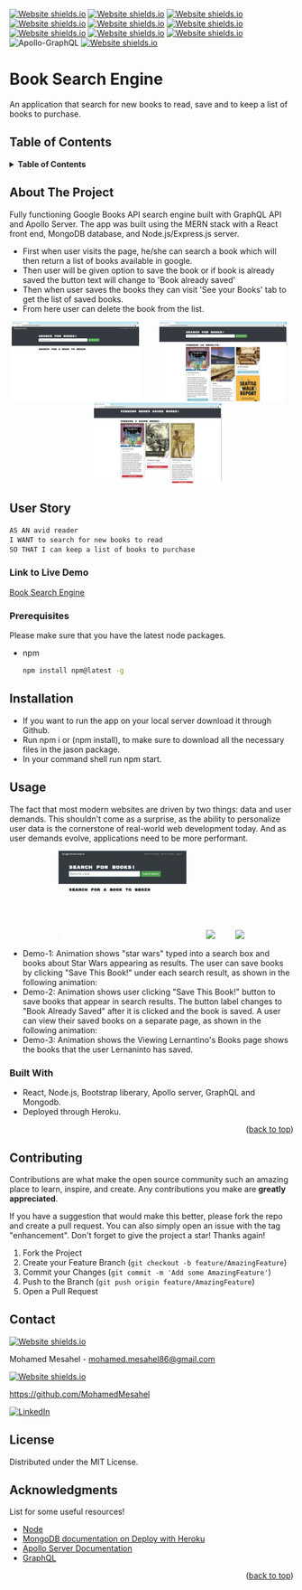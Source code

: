 <div id="top"></div>

<!-- Badges -->
[![Website shields.io](https://img.shields.io/badge/React-20232A?style=for-the-badge&logo=react&logoColor=61DAFB)](http://shields.io/)
[![Website shields.io](https://img.shields.io/badge/Bootstrap-563D7C?style=for-the-badge&logo=bootstrap&logoColor=white)](http://shields.io/)
[![Website shields.io](https://img.shields.io/badge/MongoDB-4EA94B?style=for-the-badge&logo=mongodb&logoColor=white)](http://shields.io/)
[![Website shields.io](https://badges.aleen42.com/src/javascript.svg)](http://shields.io/)
[![Website shields.io](https://img.shields.io/badge/LICENSE-MIT-green)](http://shields.io/)
[![Website shields.io](https://badges.aleen42.com/src/node.svg)](http://shields.io/)
[![Website shields.io](https://badges.aleen42.com/src/npm.svg)](http://shields.io/)
[![Website shields.io](https://img.shields.io/badge/Express.js-000000?style=for-the-badge&logo=express&logoColor=white)](http://shields.io/)
[![Website shields.io](https://img.shields.io/badge/Heroku-430098?style=for-the-badge&logo=heroku&logoColor=white)](http://shields.io/)
![Apollo-GraphQL](https://img.shields.io/badge/-ApolloGraphQL-311C87?style=for-the-badge&logo=apollo-graphql)
[![Website shields.io](https://img.shields.io/badge/GraphQl-E10098?style=for-the-badge&logo=graphql&logoColor=white)](http://shields.io/)

# Book Search Engine
An application that search for new books to read, save and to keep a list of books to purchase.

## Table of Contents
<!-- TABLE OF CONTENTS -->
<details>
  <summary><strong>Table of Contents</strong></summary>
  <ol>
    <li>
      <a href="#about-the-project">About The Project</a>
      <ul>
        <li><a href="#built-with">Built With</a></li>
      </ul>
    </li>
    <li><a href="#user-story">User Story</a></li>
    <li><a href="#link-to-live-demo">Link to Live Demo</a></li>
    <li><a href="#usage">Usage</a></li>
    <li><a href="#prerequisites">Prerequisites</a></li>
    <li><a href="#installation">Installation</a></li>
    <li><a href="#contributing">Contributing</a></li>
    <li><a href="#license">License</a></li>
    <li><a href="#contact">Contact</a></li>
    <li><a href="#acknowledgments">Acknowledgments</a></li>
  </ol>
</details>

## About The Project 
Fully functioning Google Books API search engine built with GraphQL API and Apollo Server. The app was built using the MERN stack with a React front end, MongoDB database, and Node.js/Express.js server.
- First when user visits the page, he/she can search a book which will then return a list of books available in google.
- Then user will be given option to save the book or if book is already saved the button text will change to 'Book already saved'
- Then when user saves the books they can visit 'See your Books' tab to get the list of saved books.
- From here user can delete the book from the list.

<p align="center">
  <img  src="./client/public/assets/main.png" width="45%"> 
&nbsp; &nbsp; &nbsp; &nbsp;
  <img  src="./client/public/assets/saved.png" width="45%">
&nbsp; &nbsp; &nbsp; &nbsp;
  <img  src="./client/public/assets/delete.png" width="45%">

</p>

## User Story

```md
AS AN avid reader
I WANT to search for new books to read
SO THAT I can keep a list of books to purchase
```
### Link to Live Demo
[Book Search Engine](https://book-search-enginem.herokuapp.com/)

### Prerequisites

Please make sure that you have the latest node packages.
* npm
  ```sh
  npm install npm@latest -g
  ```

## Installation
- If you want to run the app on your local server download it through Github.
- Run npm i or (npm install), to make sure to download all the necessary files in the jason package.
- In your command shell run npm start.

## Usage 
The fact that most modern websites are driven by two things: data and user demands. This shouldn't come as a surprise, as the ability to personalize user data is the cornerstone of real-world web development today. And as user demands evolve, applications need to be more performant.

<p align="center">
  <img  src="./client/public/assets/demo1.gif" width="45%"> 
&nbsp; &nbsp; &nbsp; &nbsp;
  <img  src="./client/public/assets/demo2.gif" width="45%">
&nbsp; &nbsp; &nbsp; &nbsp;
  <img  src="./client/public/assets/demo3.gif" width="45%">
</p>

* Demo-1: Animation shows "star wars" typed into a search box and books about Star Wars appearing as results.
The user can save books by clicking "Save This Book!" under each search result, as shown in the following animation:
* Demo-2: Animation shows user clicking "Save This Book!" button to save books that appear in search results. The button label changes to "Book Already Saved" after it is clicked and the book is saved.
A user can view their saved books on a separate page, as shown in the following animation:
* Demo-3: Animation shows the Viewing Lernantino's Books page shows the books that the user Lernaninto has saved.

### Built With

* React, Node.js, Bootstrap liberary, Apollo server, GraphQL and Mongodb.
* Deployed through Heroku.
<p align="right">(<a href="#top">back to top</a>)</p>

## Contributing

Contributions are what make the open source community such an amazing place to learn, inspire, and create. Any contributions you make are **greatly appreciated**.

If you have a suggestion that would make this better, please fork the repo and create a pull request. You can also simply open an issue with the tag "enhancement".
Don't forget to give the project a star! Thanks again!

1. Fork the Project
2. Create your Feature Branch (`git checkout -b feature/AmazingFeature`)
3. Commit your Changes (`git commit -m 'Add some AmazingFeature'`)
4. Push to the Branch (`git push origin feature/AmazingFeature`)
5. Open a Pull Request


<!-- CONTACT -->
## Contact
[![Website shields.io](https://img.shields.io/badge/Gmail-D14836?style=for-the-badge&logo=gmail&logoColor=white)](http://shields.io/)

Mohamed Mesahel - mohamed.mesahel86@gmail.com

[![Website shields.io](https://img.shields.io/badge/GitHub-100000?style=for-the-badge&logo=github&logoColor=white)](http://shields.io/)

https://github.com/MohamedMesahel

[![LinkedIn][linkedin-shield]][linkedin-url] 

<!-- LICENSE -->
## License

Distributed under the MIT License. 
<!-- ACKNOWLEDGMENTS -->
## Acknowledgments

List for some useful resources!
* [Node](https://node-app.com/)
* [MongoDB documentation on Deploy with Heroku](https://www.mongodb.com/developer/how-to/use-atlas-on-heroku/)
* [Apollo Server Documentation](https://www.apollographql.com/docs/)
* [GraphQL](https://graphql.org/code/)



<p align="right">(<a href="#top">back to top</a>)</p>

<!-- MARKDOWN LINKS & IMAGES -->
<!-- https://www.markdownguide.org/basic-syntax/#reference-style-links -->
[linkedin-shield]: https://img.shields.io/badge/LinkedIn-0077B5?style=for-the-badge&logo=linkedin&logoColor=white
[linkedin-url]: https://www.linkedin.com/in/mohamed-mesahel-pmp-570a0423/

